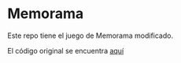 # Memorama

Este repo tiene el juego de Memorama modificado.

El código original se encuentra [aquí](https://grantjenks.com/docs/freegames/memory.html)
